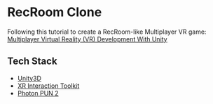 # RecRoom Clone

Following this tutorial to create a RecRoom-like Multiplayer VR game: [Multiplayer Virtual Reality (VR) Development With Unity](https://www.udemy.com/course/multiplayer-virtual-reality-vr-development-with-unity/)

## Tech Stack
- [Unity3D](https://unity.com/)
- [XR Interaction Toolkit](https://docs.unity3d.com/Packages/com.unity.xr.interaction.toolkit@0.9/manual/index.html)
- [Photon PUN 2](https://assetstore.unity.com/packages/tools/network/pun-2-free-119922)
